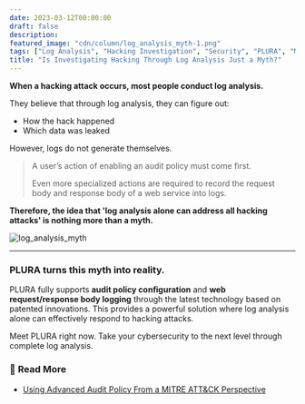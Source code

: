```yaml
---
date: 2023-03-12T00:00:00
draft: false
description:
featured_image: "cdn/column/log_analysis_myth-1.png"
tags: ["Log Analysis", "Hacking Investigation", "Security", "PLURA", "MITRE ATT&CK"]
title: "Is Investigating Hacking Through Log Analysis Just a Myth?"
---
```


**When a hacking attack occurs, most people conduct log analysis.**

They believe that through log analysis, they can figure out:

* How the hack happened
* Which data was leaked

However, logs do not generate themselves.

<!--more-->

> A user’s action of enabling an audit policy must come first.
>
> Even more specialized actions are required to record the request body and response body of a web service into logs.

**Therefore, the idea that 'log analysis alone can address all hacking attacks' is nothing more than a myth.**

![log_analysis_myth](https://blog.plura.io/cdn/column/log_analysis_myth-1.png)

<!--more-->

---

### PLURA turns this myth into reality.

PLURA fully supports **audit policy configuration** and **web request/response body logging** through the latest technology based on patented innovations. This provides a powerful solution where log analysis alone can effectively respond to hacking attacks.

Meet PLURA right now.
Take your cybersecurity to the next level through complete log analysis.

### 📖 **Read More**

* [Using Advanced Audit Policy From a MITRE ATT\&CK Perspective](https://blog.plura.io/ko/threats/mitre-attack-advanced-audit-policy-with-chatgpt/)
